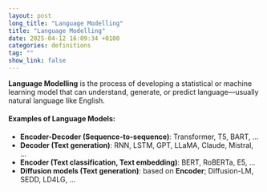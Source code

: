 ```yaml
---
layout: post
long_title: "Language Modelling"
title: "Language Modelling"
date: 2025-04-12 16:09:34 +0100
categories: definitions
tag: ""
show_link: false
---
```


<script type="text/javascript" async
 src="https://cdn.jsdelivr.net/npm/mathjax@3/es5/tex-mml-chtml.js">
</script>

**Language Modelling** is the process of developing a statistical or machine learning model that can understand, generate, or predict language—usually natural language like English.

#### Examples of Language Models:
* **Encoder-Decoder (Sequence-to-sequence)**: Transformer, T5, BART, ... 
* **Decoder (Text generation)**: RNN, LSTM, GPT, LLaMA, Claude, Mistral, ...
* **Encoder (Text classification, Text embedding)**: BERT, RoBERTa, E5, ...
* **Diffusion models (Text generation)**: based on **Encoder**; Diffusion-LM, SEDD, LD4LG, ...